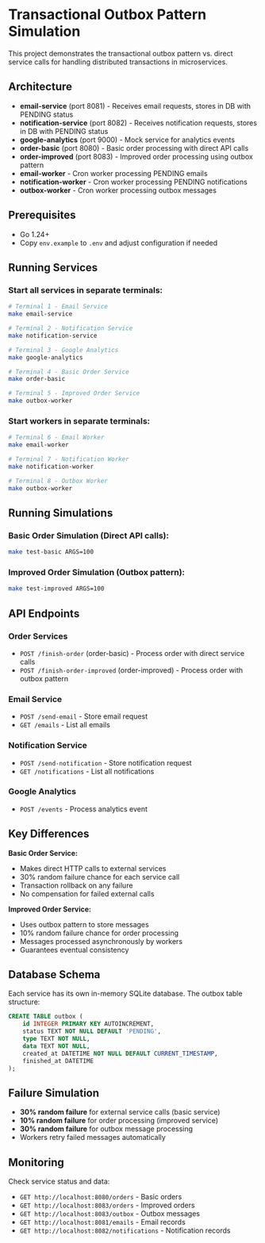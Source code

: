# Transactional Outbox Pattern Simulation

This project demonstrates the transactional outbox pattern vs. direct service calls for handling distributed transactions in microservices.

## Architecture

- **email-service** (port 8081) - Receives email requests, stores in DB with PENDING status
- **notification-service** (port 8082) - Receives notification requests, stores in DB with PENDING status
- **google-analytics** (port 9000) - Mock service for analytics events
- **order-basic** (port 8080) - Basic order processing with direct API calls
- **order-improved** (port 8083) - Improved order processing using outbox pattern
- **email-worker** - Cron worker processing PENDING emails
- **notification-worker** - Cron worker processing PENDING notifications
- **outbox-worker** - Cron worker processing outbox messages

## Prerequisites

- Go 1.24+
- Copy `env.example` to `.env` and adjust configuration if needed

## Running Services

### Start all services in separate terminals:

```bash
# Terminal 1 - Email Service
make email-service

# Terminal 2 - Notification Service  
make notification-service

# Terminal 3 - Google Analytics
make google-analytics

# Terminal 4 - Basic Order Service
make order-basic

# Terminal 5 - Improved Order Service
make outbox-worker
```

### Start workers in separate terminals:

```bash
# Terminal 6 - Email Worker
make email-worker

# Terminal 7 - Notification Worker
make notification-worker

# Terminal 8 - Outbox Worker
make outbox-worker
```

## Running Simulations

### Basic Order Simulation (Direct API calls):
```bash
make test-basic ARGS=100
```

### Improved Order Simulation (Outbox pattern):
```bash
make test-improved ARGS=100
```

## API Endpoints

### Order Services
- `POST /finish-order` (order-basic) - Process order with direct service calls
- `POST /finish-order-improved` (order-improved) - Process order with outbox pattern

### Email Service
- `POST /send-email` - Store email request
- `GET /emails` - List all emails

### Notification Service
- `POST /send-notification` - Store notification request
- `GET /notifications` - List all notifications

### Google Analytics
- `POST /events` - Process analytics event

## Key Differences

**Basic Order Service:**
- Makes direct HTTP calls to external services
- 30% random failure chance for each service call
- Transaction rollback on any failure
- No compensation for failed external calls

**Improved Order Service:**
- Uses outbox pattern to store messages
- 10% random failure chance for order processing
- Messages processed asynchronously by workers
- Guarantees eventual consistency

## Database Schema

Each service has its own in-memory SQLite database. The outbox table structure:

```sql
CREATE TABLE outbox (
    id INTEGER PRIMARY KEY AUTOINCREMENT,
    status TEXT NOT NULL DEFAULT 'PENDING',
    type TEXT NOT NULL,
    data TEXT NOT NULL,
    created_at DATETIME NOT NULL DEFAULT CURRENT_TIMESTAMP,
    finished_at DATETIME
);
```

## Failure Simulation

- **30% random failure** for external service calls (basic service)
- **10% random failure** for order processing (improved service)
- **30% random failure** for outbox message processing
- Workers retry failed messages automatically

## Monitoring

Check service status and data:
- `GET http://localhost:8080/orders` - Basic orders
- `GET http://localhost:8083/orders` - Improved orders  
- `GET http://localhost:8083/outbox` - Outbox messages
- `GET http://localhost:8081/emails` - Email records
- `GET http://localhost:8082/notifications` - Notification records

